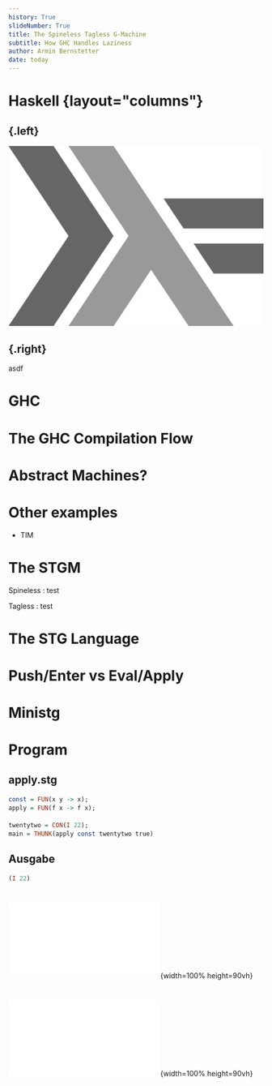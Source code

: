 ```yaml
---
history: True
slideNumber: True
title: The Spineless Tagless G-Machine
subtitle: How GHC Handles Laziness
author: Armin Bernstetter
date: today
---
```


# Haskell {layout="columns"}

## {.left}

![](img/haskell.png)

## {.right}

asdf

# GHC

# The GHC Compilation Flow

# Abstract Machines?

# Other examples

- TIM

# The STGM

Spineless
: test

Tagless
: test

# 


# The STG Language

# Push/Enter vs Eval/Apply

# 

# Ministg

# Program

## apply.stg
```haskell
const = FUN(x y -> x);
apply = FUN(f x -> f x);

twentytwo = CON(I 22);
main = THUNK(apply const twentytwo true)
```
## Ausgabe
```haskell
(I 22)
```

#

![](trace/trace_pe/step0.html){width=100% height=90vh}

#

![](trace/trace_ea/step0.html){width=100% height=90vh}
